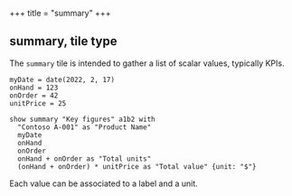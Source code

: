 +++
title = "summary"
+++

## summary, tile type

The `summary` tile is intended to gather a list of scalar values, typically KPIs.

```envision
myDate = date(2022, 2, 17)
onHand = 123
onOrder = 42
unitPrice = 25

show summary "Key figures" a1b2 with
  "Contoso A-001" as "Product Name"
  myDate
  onHand
  onOrder
  onHand + onOrder as "Total units" 
  (onHand + onOrder) * unitPrice as "Total value" {unit: "$"}
```

Each value can be associated to a label and a unit.
